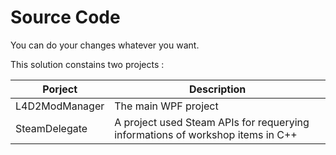 # Source Code
You can do your changes whatever you want.

This solution constains two projects :

|Porject|Description|
|---|---|
|L4D2ModManager|The main WPF project|
|SteamDelegate|A project used Steam APIs for requerying informations of workshop items in C++|
